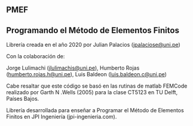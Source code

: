 ## PMEF
## Programando el Método de Elementos Finitos

Librería creada en el año 2020 por Julian Palacios (jpalaciose@uni.pe)

Con la colaboración de:

Jorge Lulimachi (jlulimachis@uni.pe), 
Humberto Rojas (humberto.rojas.h@uni.pe), 
Luis Baldeon (luis.baldeon.c@uni.pe)

Cabe resaltar que este código se basó en las rutinas de matlab FEMCode realizado por Garth N .Wells (2005) para la clase CT5123 en TU Delft, Países Bajos.

Librería desarrollada para enseñar a Programar el Método de Elementos Finitos en JPI Ingeniería (jpi-ingenieria.com).
